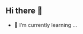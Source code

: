 ## Hi there 👋
- 🌱 I’m currently learning ...
<!--
**ForYatsko/ForYatsko** is a ✨ _special_ ✨ repository because its `README.md` (this file) appears on your GitHub profile.
